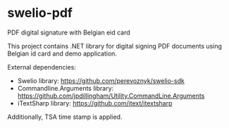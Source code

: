 # swelio-pdf
PDF digital signature with Belgian eid card

This project contains .NET library for digital signing PDF documents using Belgian id card and demo application.

External dependencies:
- Swelio library: https://github.com/perevoznyk/swelio-sdk
- Commandline.Arguments library: https://github.com/jpdillingham/Utility.CommandLine.Arguments
- iTextSharp library: https://github.com/itext/itextsharp

Additionally, TSA time stamp is applied. 
